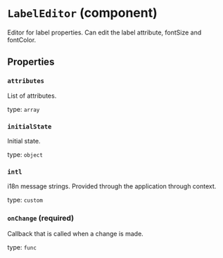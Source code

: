 `LabelEditor` (component)
=========================

Editor for label properties. Can edit the label attribute, fontSize and fontColor.

Properties
----------

### `attributes`

List of attributes.

type: `array`


### `initialState`

Initial state.

type: `object`


### `intl`

i18n message strings. Provided through the application through context.

type: `custom`


### `onChange` (required)

Callback that is called when a change is made.

type: `func`

